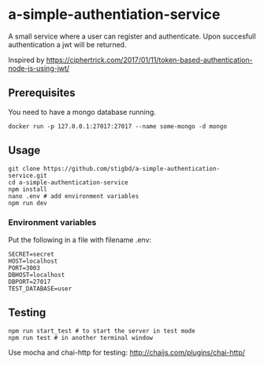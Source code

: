 # a-simple-authentiation-service

A small service where a user can register and authenticate. Upon succesfull authentication a jwt will be returned.

Inspired by <https://ciphertrick.com/2017/01/11/token-based-authentication-node-js-using-jwt/>

## Prerequisites
You need to have a mongo database running.
```
docker run -p 127.0.0.1:27017:27017 --name some-mongo -d mongo
```

## Usage
```
git clone https://github.com/stigbd/a-simple-authentication-service.git
cd a-simple-authentication-service
npm install
nano .env # add environment variables
npm run dev
```

### Environment variables
Put the following in a file with filename .env:
```
SECRET=secret
HOST=localhost
PORT=3003
DBHOST=localhost
DBPORT=27017
TEST_DATABASE=user
```

## Testing
```
npm run start_test # to start the server in test mode
npm run test # in another terminal window
```
Use mocha and chai-http for testing:
<http://chaijs.com/plugins/chai-http/>
